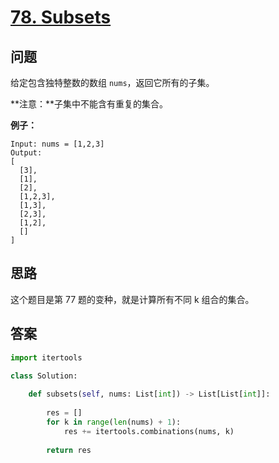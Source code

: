 # [78. Subsets](https://leetcode.com/problems/subsets/)

## 问题

给定包含独特整数的数组 `nums`，返回它所有的子集。

**注意：**子集中不能含有重复的集合。

**例子：**

```
Input: nums = [1,2,3]
Output:
[
  [3],
  [1],
  [2],
  [1,2,3],
  [1,3],
  [2,3],
  [1,2],
  []
]
```

## 思路

这个题目是第 77 题的变种，就是计算所有不同 k 组合的集合。

## 答案

```python
import itertools

class Solution:
    
    def subsets(self, nums: List[int]) -> List[List[int]]:
        
        res = []
        for k in range(len(nums) + 1):
            res += itertools.combinations(nums, k)
            
        return res
```